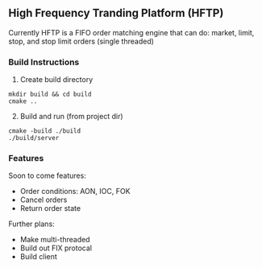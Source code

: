 ## High Frequency Tranding Platform (HFTP)

Currently HFTP is a FIFO order matching engine that can do: market, limit, stop, and stop limit orders (single threaded)

### Build Instructions
1. Create build directory
```
mkdir build && cd build
cmake ..
```
2. Build and run (from project dir)
```
cmake -build ./build
./build/server
```

### Features
Soon to come features:
- Order conditions: AON, IOC, FOK
- Cancel orders
- Return order state


Further plans:
- Make multi-threaded
- Build out FIX protocal
- Build client
